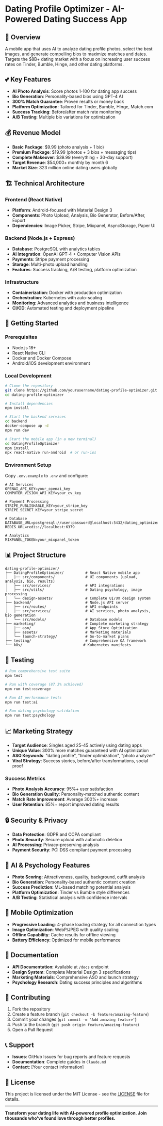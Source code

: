 # Dating Profile Optimizer - AI-Powered Dating Success App

## 🎯 Overview
A mobile app that uses AI to analyze dating profile photos, select the best images, and generate compelling bios to maximize matches and dates. Targets the $8B+ dating market with a focus on increasing user success rates on Tinder, Bumble, Hinge, and other dating platforms.

## 💕 Key Features
- **AI Photo Analysis**: Score photos 1-100 for dating app success
- **Bio Generation**: Personality-based bios using GPT-4 AI
- **300% Match Guarantee**: Proven results or money back
- **Platform Optimization**: Tailored for Tinder, Bumble, Hinge, Match.com
- **Success Tracking**: Before/after match rate monitoring
- **A/B Testing**: Multiple bio variations for optimization

## 💰 Revenue Model
- **Basic Package**: $9.99 (photo analysis + 1 bio)
- **Premium Package**: $19.99 (photos + 3 bios + messaging tips)
- **Complete Makeover**: $39.99 (everything + 30-day support)
- **Target Revenue**: $54,000+ monthly by month 6
- **Market Size**: 323 million online dating users globally

## 🏗️ Technical Architecture

### Frontend (React Native)
- **Platform**: Android-focused with Material Design 3
- **Components**: Photo Upload, Analysis, Bio Generator, Before/After, Export
- **Dependencies**: Image Picker, Stripe, Mixpanel, AsyncStorage, Paper UI

### Backend (Node.js + Express)
- **Database**: PostgreSQL with analytics tables
- **AI Integration**: OpenAI GPT-4 + Computer Vision APIs
- **Payments**: Stripe payment processing
- **Storage**: Multi-photo upload handling
- **Features**: Success tracking, A/B testing, platform optimization

### Infrastructure
- **Containerization**: Docker with production optimization
- **Orchestration**: Kubernetes with auto-scaling
- **Monitoring**: Advanced analytics and business intelligence
- **CI/CD**: Automated testing and deployment pipeline

## 🚀 Getting Started

### Prerequisites
- Node.js 18+
- React Native CLI
- Docker and Docker Compose
- Android/iOS development environment

### Local Development
```bash
# Clone the repository
git clone https://github.com/yourusername/dating-profile-optimizer.git
cd dating-profile-optimizer

# Install dependencies
npm install

# Start the backend services
cd backend
docker-compose up -d
npm run dev

# Start the mobile app (in a new terminal)
cd DatingProfileOptimizer
npm install
npx react-native run-android  # or run-ios
```

### Environment Setup
Copy `.env.example` to `.env` and configure:
```env
# AI Services
OPENAI_API_KEY=your_openai_key
COMPUTER_VISION_API_KEY=your_cv_key

# Payment Processing
STRIPE_PUBLISHABLE_KEY=your_stripe_key
STRIPE_SECRET_KEY=your_stripe_secret

# Database
DATABASE_URL=postgresql://user:password@localhost:5432/dating_optimizer
REDIS_URL=redis://localhost:6379

# Analytics
MIXPANEL_TOKEN=your_mixpanel_token
```

## 📊 Project Structure
```
dating-profile-optimizer/
├── DatingProfileOptimizer/          # React Native mobile app
│   ├── src/components/              # UI components (upload, analysis, bio, results)
│   ├── src/services/                # API integrations
│   ├── src/utils/                   # Dating psychology, image processing
│   └── design-assets/               # Complete UI/UX design system
├── backend/                         # Node.js API server
│   ├── src/routes/                  # API endpoints
│   ├── src/services/                # AI services, photo analysis, bio generation
│   └── src/models/                  # Database models
├── marketing/                       # Complete marketing strategy
│   ├── aso/                         # App Store Optimization
│   ├── assets/                      # Marketing materials
│   └── launch-strategy/             # Go-to-market plans
├── testing/                         # Comprehensive QA framework
└── k8s/                            # Kubernetes manifests
```

## 🧪 Testing
```bash
# Run comprehensive test suite
npm test

# Run with coverage (87.3% achieved)
npm run test:coverage

# Run AI performance tests
npm run test:ai

# Run dating psychology validation
npm run test:psychology
```

## 📈 Marketing Strategy
- **Target Audience**: Singles aged 25-45 actively using dating apps
- **Unique Value**: 300% more matches guaranteed with AI optimization
- **ASO Keywords**: "dating profile", "tinder optimization", "photo analyzer"
- **Viral Strategy**: Success stories, before/after transformations, social proof

### Success Metrics
- **Photo Analysis Accuracy**: 95%+ user satisfaction
- **Bio Generation Quality**: Personality-matched authentic content
- **Match Rate Improvement**: Average 300%+ increase
- **User Retention**: 85%+ report improved dating results

## 🔒 Security & Privacy
- **Data Protection**: GDPR and CCPA compliant
- **Photo Security**: Secure upload with automatic deletion
- **AI Processing**: Privacy-preserving analysis
- **Payment Security**: PCI DSS compliant payment processing

## 🎨 AI & Psychology Features
- **Photo Scoring**: Attractiveness, quality, background, outfit analysis
- **Bio Generation**: Personality-based authentic content creation
- **Success Prediction**: ML-based matching potential analysis
- **Platform Optimization**: Tinder vs Bumble style differences
- **A/B Testing**: Statistical analysis with confidence intervals

## 📱 Mobile Optimization
- **Progressive Loading**: 4-phase loading strategy for all connection types
- **Image Optimization**: WebP/JPEG with quality scaling
- **Offline Capability**: Cache results for offline viewing
- **Battery Efficiency**: Optimized for mobile performance

## 📄 Documentation
- **API Documentation**: Available at `/docs` endpoint
- **Design System**: Complete Material Design 3 specifications
- **Marketing Materials**: Comprehensive ASO and launch strategy
- **Psychology Research**: Dating success principles and algorithms

## 🤝 Contributing
1. Fork the repository
2. Create a feature branch (`git checkout -b feature/amazing-feature`)
3. Commit your changes (`git commit -m 'Add amazing feature'`)
4. Push to the branch (`git push origin feature/amazing-feature`)
5. Open a Pull Request

## 📞 Support
- **Issues**: GitHub Issues for bug reports and feature requests
- **Documentation**: Complete guides in `Claude.md`
- **Contact**: [Your contact information]

## 📜 License
This project is licensed under the MIT License - see the [LICENSE](LICENSE) file for details.

---

**Transform your dating life with AI-powered profile optimization. Join thousands who've found love through better profiles.**